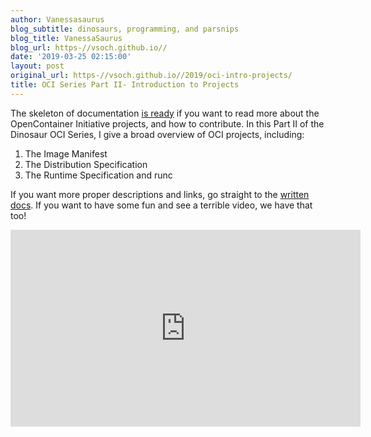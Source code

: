 ```yaml
---
author: Vanessasaurus
blog_subtitle: dinosaurs, programming, and parsnips
blog_title: VanessaSaurus
blog_url: https-//vsoch.github.io//
date: '2019-03-25 02:15:00'
layout: post
original_url: https-//vsoch.github.io//2019/oci-intro-projects/
title: OCI Series Part II- Introduction to Projects
---
```


<p>The skeleton of documentation <a href="https://opencontainers.github.io/org/" target="_blank">is ready</a>
if you want to read more about the OpenContainer Initiative projects, and how to contribute.
In this Part II of the Dinosaur OCI Series, I give a broad overview of OCI projects, including:</p>

<ol class="custom-counter">
    <li>The Image Manifest</li>
    <li>The Distribution Specification</li>
    <li>The Runtime Specification and runc</li>
</ol>

<p>If you want more proper descriptions and links, go straight to the
<a href="https://opencontainers.github.io/org/" target="_blank">written docs</a>.
If you want to have some fun and see a terrible video, we have that too!</p>

<iframe width="560" height="315" src="https://www.youtube.com/embed/r8ltmwWVuQs" frameborder="0" allow="accelerometer; autoplay; encrypted-media; gyroscope; picture-in-picture" allowfullscreen=""></iframe>